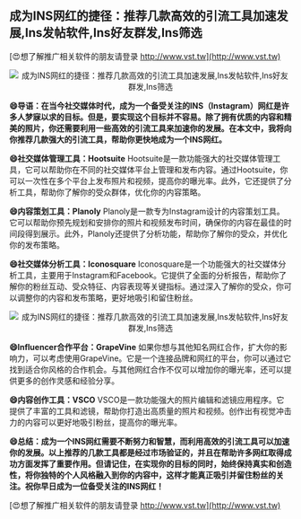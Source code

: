 ## **成为INS网红的捷径：推荐几款高效的引流工具加速发展,Ins发帖软件,Ins好友群发,Ins筛选**

[😍想了解推广相关软件的朋友请登录 http://www.vst.tw](http://www.vst.tw)

 <center><img src="https://vst.tw/MP4/tuiguang/png/2.png" alt="成为INS网红的捷径：推荐几款高效的引流工具加速发展,Ins发帖软件,Ins好友群发,Ins筛选"></center>

**😄导语：在当今社交媒体时代，成为一个备受关注的INS（Instagram）网红是许多人梦寐以求的目标。但是，要实现这个目标并不容易。除了拥有优质的内容和精美的照片，你还需要利用一些高效的引流工具来加速你的发展。在本文中，我将向你推荐几款强大的引流工具，帮助你更快地成为一个INS网红。**

**😄社交媒体管理工具：Hootsuite**
Hootsuite是一款功能强大的社交媒体管理工具，它可以帮助你在不同的社交媒体平台上管理和发布内容。通过Hootsuite，你可以一次性在多个平台上发布照片和视频，提高你的曝光率。此外，它还提供了分析工具，帮助你了解你的受众群体，优化你的内容策略。

**😄内容策划工具：Planoly**
Planoly是一款专为Instagram设计的内容策划工具。它可以帮助你预先规划和安排你的照片和视频发布时间，确保你的内容在最佳的时间段得到展示。此外，Planoly还提供了分析功能，帮助你了解你的受众，并优化你的发布策略。

**😄社交媒体分析工具：Iconosquare**
Iconosquare是一个功能强大的社交媒体分析工具，主要用于Instagram和Facebook。它提供了全面的分析报告，帮助你了解你的粉丝互动、受众特征、内容表现等关键指标。通过深入了解你的受众，你可以调整你的内容和发布策略，更好地吸引和留住粉丝。

 <center><img src="https://vst.tw/MP4/tuiguang/png/2.png" alt="成为INS网红的捷径：推荐几款高效的引流工具加速发展,Ins发帖软件,Ins好友群发,Ins筛选"></center>

**😄Influencer合作平台：GrapeVine**
如果你想与其他知名网红合作，扩大你的影响力，可以考虑使用GrapeVine。它是一个连接品牌和网红的平台，你可以通过它找到适合你风格的合作机会。与其他网红合作不仅可以增加你的曝光率，还可以提供更多的创作灵感和经验分享。

**😄内容创作工具：VSCO**
VSCO是一款功能强大的照片编辑和滤镜应用程序。它提供了丰富的工具和滤镜，帮助你打造出高质量的照片和视频。创作出有视觉冲击力的内容可以更好地吸引粉丝，提高你的曝光率。

**😄总结：成为一个INS网红需要不断努力和智慧，而利用高效的引流工具可以加速你的发展。以上推荐的几款工具都是经过市场验证的，并且在帮助许多网红取得成功方面发挥了重要作用。但请记住，在实现你的目标的同时，始终保持真实和创造性，将你独特的个人风格融入到你的内容中，这样才能真正吸引并留住粉丝的关注。祝你早日成为一位备受关注的INS网红！**

[😍想了解推广相关软件的朋友请登录 http://www.vst.tw](http://www.vst.tw)




